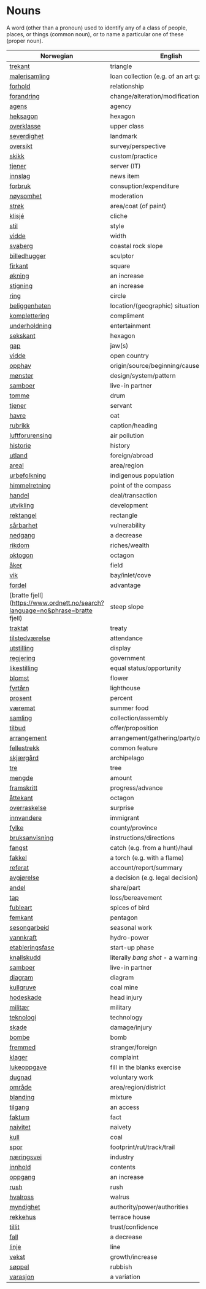 # Nouns

A word (other than a pronoun) used to identify any of a class of people, places, or things (common noun), or to name a particular one of these (proper noun).

| Norwegian | English | Gender |
| --- | --- | --- |
| [trekant](https://www.ordnett.no/search?language=no&phrase=trekant) | triangle | m |
| [malerisamling](https://www.ordnett.no/search?language=no&phrase=malerisamling) | loan collection (e.g. of an art gallery) | m |
| [forhold](https://www.ordnett.no/search?language=no&phrase=forhold) | relationship | i |
| [forandring](https://www.ordnett.no/search?language=no&phrase=forandring) | change/alteration/modification | m |
| [agens](https://www.ordnett.no/search?language=no&phrase=agens) | agency | m |
| [heksagon](https://www.ordnett.no/search?language=no&phrase=heksagon) | hexagon | m |
| [overklasse](https://www.ordnett.no/search?language=no&phrase=overklasse) | upper class | m |
| [severdighet](https://www.ordnett.no/search?language=no&phrase=severdighet) | landmark | m |
| [oversikt](https://www.ordnett.no/search?language=no&phrase=oversikt) | survey/perspective | m |
| [skikk](https://www.ordnett.no/search?language=no&phrase=skikk) | custom/practice | m |
| [tjener](https://www.ordnett.no/search?language=no&phrase=tjener) | server (IT) | m |
| [innslag](https://www.ordnett.no/search?language=no&phrase=innslag) | news item | i |
| [forbruk](https://www.ordnett.no/search?language=no&phrase=forbruk) | consuption/expenditure | i |
| [nøysomhet](https://www.ordnett.no/search?language=no&phrase=nøysomhet) | moderation | m |
| [strøk](https://www.ordnett.no/search?language=no&phrase=strøk) | area/coat (of paint) | i |
| [klisjé](https://www.ordnett.no/search?language=no&phrase=klisjé) | cliche | m |
| [stil](https://www.ordnett.no/search?language=no&phrase=stil) | style | m |
| [vidde](https://www.ordnett.no/search?language=no&phrase=vidde) | width | m/f |
| [svaberg](https://www.ordnett.no/search?language=no&phrase=svaberg) | coastal rock slope | i |
| [billedhugger](https://www.ordnett.no/search?language=no&phrase=billedhugger) | sculptor | m |
| [firkant](https://www.ordnett.no/search?language=no&phrase=firkant) | square | m |
| [økning](https://www.ordnett.no/search?language=no&phrase=økning) | an increase | m |
| [stigning](https://www.ordnett.no/search?language=no&phrase=stigning) | an increase | m |
| [ring](https://www.ordnett.no/search?language=no&phrase=ring) | circle | m |
| [beliggenheten](https://www.ordnett.no/search?language=no&phrase=beliggenheten) | location/(geographic) situation | m/f |
| [komplettering](https://www.ordnett.no/search?language=no&phrase=komplettering) | compliment | m |
| [underholdning](https://www.ordnett.no/search?language=no&phrase=underholdning) | entertainment | m |
| [sekskant](https://www.ordnett.no/search?language=no&phrase=sekskant) | hexagon | m |
| [gap](https://www.ordnett.no/search?language=no&phrase=gap) | jaw(s) | m |
| [vidde](https://www.ordnett.no/search?language=no&phrase=vidde) | open country | m |
| [opphav](https://www.ordnett.no/search?language=no&phrase=opphav) | origin/source/beginning/cause | i |
| [mønster](https://www.ordnett.no/search?language=no&phrase=mønster) | design/system/pattern | i |
| [samboer](https://www.ordnett.no/search?language=no&phrase=samboer) | live-in partner | m |
| [tomme](https://www.ordnett.no/search?language=no&phrase=tomme) | drum | m |
| [tjener](https://www.ordnett.no/search?language=no&phrase=tjener) | servant | m |
| [havre](https://www.ordnett.no/search?language=no&phrase=havre) | oat | m |
| [rubrikk](https://www.ordnett.no/search?language=no&phrase=rubrikk) | caption/heading | m |
| [luftforurensing](https://www.ordnett.no/search?language=no&phrase=luftforurensing) | air pollution | m |
| [historie](https://www.ordnett.no/search?language=no&phrase=historie) | history | m/f |
| [utland](https://www.ordnett.no/search?language=no&phrase=utland) | foreign/abroad | m |
| [areal](https://www.ordnett.no/search?language=no&phrase=areal) | area/region | i |
| [urbefolkning](https://www.ordnett.no/search?language=no&phrase=urbefolkning) | indigenous population | m |
| [himmelretning](https://www.ordnett.no/search?language=no&phrase=himmelretning) | point of the compass | m |
| [handel](https://www.ordnett.no/search?language=no&phrase=handel) | deal/transaction | m |
| [utvikling](https://www.ordnett.no/search?language=no&phrase=utvikling) | development | m |
| [rektangel](https://www.ordnett.no/search?language=no&phrase=rektangel) | rectangle | i |
| [sårbarhet](https://www.ordnett.no/search?language=no&phrase=sårbarhet) | vulnerability | m |
| [nedgang](https://www.ordnett.no/search?language=no&phrase=nedgang) | a decrease | m |
| [rikdom](https://www.ordnett.no/search?language=no&phrase=rikdom) | riches/wealth | m |
| [oktogon](https://www.ordnett.no/search?language=no&phrase=oktogon) | octagon | m |
| [åker](https://www.ordnett.no/search?language=no&phrase=åker) | field | m |
| [vik](https://www.ordnett.no/search?language=no&phrase=vik) | bay/inlet/cove | m |
| [fordel](https://www.ordnett.no/search?language=no&phrase=fordel) | advantage | m |
| [bratte fjell](https://www.ordnett.no/search?language=no&phrase=bratte fjell) | steep slope | m |
| [traktat](https://www.ordnett.no/search?language=no&phrase=traktat) | treaty | m |
| [tilstedværelse](https://www.ordnett.no/search?language=no&phrase=tilstedværelse) | attendance | i |
| [utstilling](https://www.ordnett.no/search?language=no&phrase=utstilling) | display | m |
| [regjering](https://www.ordnett.no/search?language=no&phrase=regjering) | government | m |
| [likestilling](https://www.ordnett.no/search?language=no&phrase=likestilling) | equal status/opportunity | m |
| [blomst](https://www.ordnett.no/search?language=no&phrase=blomst) | flower | m |
| [fyrtårn](https://www.ordnett.no/search?language=no&phrase=fyrtårn) | lighthouse | i |
| [prosent](https://www.ordnett.no/search?language=no&phrase=prosent) | percent | m |
| [væremat](https://www.ordnett.no/search?language=no&phrase=væremat) | summer food | m |
| [samling](https://www.ordnett.no/search?language=no&phrase=samling) | collection/assembly | m |
| [tilbud](https://www.ordnett.no/search?language=no&phrase=tilbud) | offer/proposition | i |
| [arrangement](https://www.ordnett.no/search?language=no&phrase=arrangement) | arrangement/gathering/party/organisation | i |
| [fellestrekk](https://www.ordnett.no/search?language=no&phrase=fellestrekk) | common feature | i |
| [skjærgård](https://www.ordnett.no/search?language=no&phrase=skjærgård) | archipelago | m |
| [tre](https://www.ordnett.no/search?language=no&phrase=tre) | tree | i |
| [mengde](https://www.ordnett.no/search?language=no&phrase=mengde) | amount | m |
| [framskritt](https://www.ordnett.no/search?language=no&phrase=framskritt) | progress/advance | i |
| [åttekant](https://www.ordnett.no/search?language=no&phrase=åttekant) | octagon | m |
| [overraskelse](https://www.ordnett.no/search?language=no&phrase=overraskelse) | surprise | m |
| [innvandere](https://www.ordnett.no/search?language=no&phrase=innvandere) | immigrant | m |
| [fylke](https://www.ordnett.no/search?language=no&phrase=fylke) | county/province | i |
| [bruksanvisning](https://www.ordnett.no/search?language=no&phrase=bruksanvisning) | instructions/directions | m |
| [fangst](https://www.ordnett.no/search?language=no&phrase=fangst) | catch (e.g. from a hunt)/haul | m |
| [fakkel](https://www.ordnett.no/search?language=no&phrase=fakkel) | a torch (e.g. with a flame) | m |
| [referat](https://www.ordnett.no/search?language=no&phrase=referat) | account/report/summary | i |
| [avgjørelse](https://www.ordnett.no/search?language=no&phrase=avgjørelse) | a decision (e.g. legal decision) | m |
| [andel](https://www.ordnett.no/search?language=no&phrase=andel) | share/part | m |
| [tap](https://www.ordnett.no/search?language=no&phrase=tap) | loss/bereavement | i |
| [fubleart](https://www.ordnett.no/search?language=no&phrase=fubleart) | spices of bird | m/f |
| [femkant](https://www.ordnett.no/search?language=no&phrase=femkant) | pentagon | m |
| [sesongarbeid](https://www.ordnett.no/search?language=no&phrase=sesongarbeid) | seasonal work | i |
| [vannkraft](https://www.ordnett.no/search?language=no&phrase=vannkraft) | hydro-power | m |
| [etableringsfase](https://www.ordnett.no/search?language=no&phrase=etableringsfase) | start-up phase | m |
| [knallskudd](https://www.ordnett.no/search?language=no&phrase=knallskudd) | literally _bang shot_ - a warning shot gun | i |
| [samboer](https://www.ordnett.no/search?language=no&phrase=samboer) | live-in partner | m |
| [diagram](https://www.ordnett.no/search?language=no&phrase=diagram) | diagram | i |
| [kullgruve](https://www.ordnett.no/search?language=no&phrase=kullgruve) | coal mine | m |
| [hodeskade](https://www.ordnett.no/search?language=no&phrase=hodeskade) | head injury | m |
| [militær](https://www.ordnett.no/search?language=no&phrase=militær) | military | m |
| [teknologi](https://www.ordnett.no/search?language=no&phrase=teknologi) | technology | m |
| [skade](https://www.ordnett.no/search?language=no&phrase=skade) | damage/injury | m |
| [bombe](https://www.ordnett.no/search?language=no&phrase=bombe) | bomb | m |
| [fremmed](https://www.ordnett.no/search?language=no&phrase=fremmed) | stranger/foreign | m |
| [klager](https://www.ordnett.no/search?language=no&phrase=klager) | complaint | m |
| [lukeoppgave](https://www.ordnett.no/search?language=no&phrase=lukeoppgave) | fill in the blanks exercise | m |
| [dugnad](https://www.ordnett.no/search?language=no&phrase=dugnad) | voluntary work | m |
| [område](https://www.ordnett.no/search?language=no&phrase=område) | area/region/district | i |
| [blanding](https://www.ordnett.no/search?language=no&phrase=blanding) | mixture | m |
| [tilgang](https://www.ordnett.no/search?language=no&phrase=tilgang) | an access | i |
| [faktum](https://www.ordnett.no/search?language=no&phrase=faktum) | fact | i |
| [naivitet](https://www.ordnett.no/search?language=no&phrase=naivitet) | naivety | m |
| [kull](https://www.ordnett.no/search?language=no&phrase=kull) | coal | i |
| [spor](https://www.ordnett.no/search?language=no&phrase=spor) | footprint/rut/track/trail | i |
| [næringsvei](https://www.ordnett.no/search?language=no&phrase=næringsvei) | industry | m |
| [innhold](https://www.ordnett.no/search?language=no&phrase=innhold) | contents | i |
| [oppgang](https://www.ordnett.no/search?language=no&phrase=oppgang) | an increase | m |
| [rush](https://www.ordnett.no/search?language=no&phrase=rush) | rush | i |
| [hvalross](https://www.ordnett.no/search?language=no&phrase=hvalross) | walrus | m |
| [myndighet](https://www.ordnett.no/search?language=no&phrase=myndighet) | authority/power/authorities | m |
| [rekkehus](https://www.ordnett.no/search?language=no&phrase=rekkehus) | terrace house | i |
| [tillit](https://www.ordnett.no/search?language=no&phrase=tillit) | trust/confidence | m |
| [fall](https://www.ordnett.no/search?language=no&phrase=fall) | a decrease | i |
| [linje](https://www.ordnett.no/search?language=no&phrase=linje) | line | m |
| [vekst](https://www.ordnett.no/search?language=no&phrase=vekst) | growth/increase | m |
| [søppel](https://www.ordnett.no/search?language=no&phrase=søppel) | rubbish | i |
| [varasjon](https://www.ordnett.no/search?language=no&phrase=varasjon) | a variation | m |

